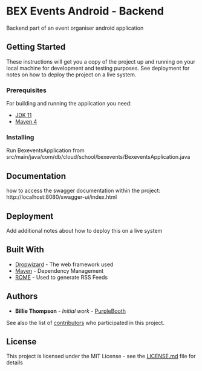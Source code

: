 # BEX Events Android - Backend

Backend part of an event organiser android application

## Getting Started

These instructions will get you a copy of the project up and running on your local machine for development and testing purposes. See deployment for notes on how to deploy the project on a live system.

### Prerequisites

For building and running the application you need:

- [JDK 11](https://www.oracle.com/ro/java/technologies/javase/jdk11-archive-downloads.html)
- [Maven 4](https://maven.apache.org)

### Installing

Run BexeventsApplication from src/main/java/com/db/cloud/school/bexevents/BexeventsApplication.java

## Documentation

how to access the swagger documentation within the project:
http://localhost:8080/swagger-ui/index.html

## Deployment

Add additional notes about how to deploy this on a live system

## Built With

* [Dropwizard](http://www.dropwizard.io/1.0.2/docs/) - The web framework used
* [Maven](https://maven.apache.org/) - Dependency Management
* [ROME](https://rometools.github.io/rome/) - Used to generate RSS Feeds

## Authors

* **Billie Thompson** - *Initial work* - [PurpleBooth](https://github.com/PurpleBooth)

See also the list of [contributors](https://github.com/your/project/contributors) who participated in this project.

## License

This project is licensed under the MIT License - see the [LICENSE.md](LICENSE.md) file for details
